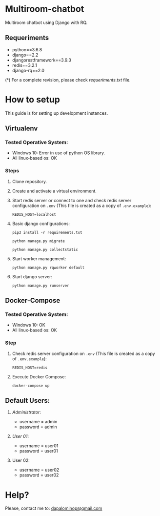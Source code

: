 # Multiroom-chatbot

Multiroom chatbot using Django with RQ.

## Requeriments
- python==3.6.8
- django==2.2
- djangorestframework==3.9.3
- redis==3.2.1
- django-rq==2.0

(*) For a complete revision, please check *requeriments.txt* file.


# How to setup

This guide is for setting up development instances.

## Virtualenv

### Tested Operative System:

- Windows 10: Error in use of python OS library.
- All linux-based os: OK

### Steps

1. Clone repository.
2. Create and activate a virtual environment.
3. Start redis server or connect to one and check redis server configuration on ```.env``` (This file is created as a copy of ```.env.example```):

    ```REDIS_HOST=localhost```

4. Basic django configurations:

    ```pip3 install -r requirements.txt```
    
    ```python manage.py migrate```
    
    ```python manage.py collectstatic```

5. Start worker management:

    ```python manage.py rqworker default```
    
6. Start django server:
    
    ```python manage.py runserver```
    
## Docker-Compose

### Tested Operative System:

- Windows 10: OK
- All linux-based os: OK

### Step

1. Check redis server configuration on ```.env``` (This file is created as a copy of ```.env.example```):

    ```REDIS_HOST=redis```

2. Execute Docker Compose:
    
    ```docker-compose up```
    
## Default Users:
1. *Administrator*:

    - username = admin
    - password = admin
 
2. *User 01*:
    - username = user01
    - password = user01

3. User 02:
    - username = user02
    - password = user02

# Help?

Please, contact me to: dapalominop@gmail.com